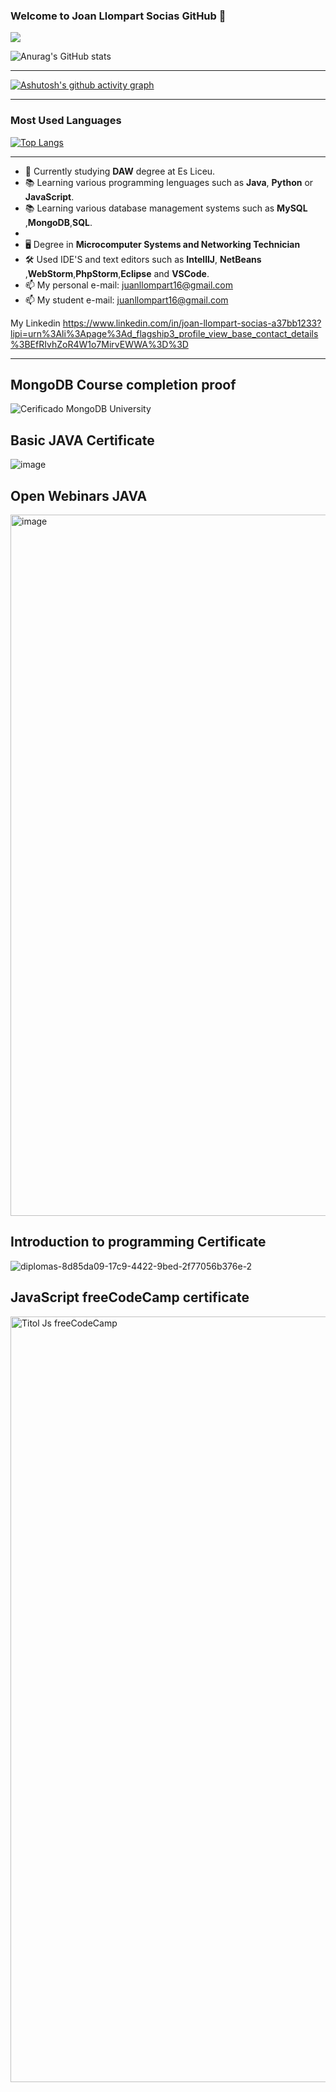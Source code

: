 ### Welcome to Joan Llompart Socias GitHub 👋

![](https://komarev.com/ghpvc/?username=JoanLlompart&color=blueviolet)



![Anurag's GitHub stats](https://github-readme-stats.vercel.app/api?username=JoanLlompart&show_icons=true&theme=radical)



------


[![Ashutosh's github activity graph](https://github-readme-activity-graph.vercel.app/graph?username=JoanLlompart&theme=dracula)](https://github.com/ashutosh00710/github-readme-activity-graph)

-----


### Most Used Languages
[![Top Langs](https://github-readme-stats.vercel.app/api/top-langs/?username=JoanLlompart&layout=pie)](https://github.com/anuraghazra/github-readme-stats)

-------


<!--
**JoanLlompart/JoanLlompart** is a ✨ _special_ ✨ repository because its `README.md` (this file) appears on your GitHub profile.

Here are some ideas to get you started:

- 🔭 I’m currently working on ...
- 🌱 I’m currently learning ...
- 👯 I’m looking to collaborate on ...
- 🤔 I’m looking for help with ...
- 💬 Ask me about ...
- 📫 How to reach me: ...
- 😄 Pronouns: ...
- ⚡ Fun fact: ...
-->


- 🌱 Currently studying **DAW** degree at Es Liceu.
- 📚 Learning various programming lenguages such as **Java**, **Python** or **JavaScript**.
- 📚 Learning various database management systems such as **MySQL** ,**MongoDB**,**SQL**.
-  
- 🖥️ Degree in **Microcomputer Systems and Networking Technician**
- 🛠️ Used IDE'S and text editors such as **IntellIJ**, **NetBeans** ,**WebStorm**,**PhpStorm**,**Eclipse** and **VSCode**.
- 📫 My personal e-mail: juanllompart16@gmail.com 
- 📫 My student e-mail: juanllompart16@gmail.com 

My Linkedin
https://www.linkedin.com/in/joan-llompart-socias-a37bb1233?lipi=urn%3Ali%3Apage%3Ad_flagship3_profile_view_base_contact_details%3BEfRIvhZoR4W1o7MirvEWWA%3D%3D

--------

## MongoDB Course completion proof
     
     
   ![Cerificado MongoDB University](https://user-images.githubusercontent.com/91556752/158361837-b0405c52-45dc-4bcf-adb2-1b63d7c07e43.jpeg)
   

## Basic JAVA Certificate


  ![image](https://user-images.githubusercontent.com/91556752/216028833-228337ee-2ca5-4c9c-9bc2-8c0e17e83947.png)

## Open Webinars JAVA

<img width="1122" alt="image" src="https://github.com/JoanLlompart/JoanLlompart/assets/91556752/3ec78b55-7bda-457b-ac98-f0d32bca9402">


## Introduction to programming Certificate
  
![diplomas-8d85da09-17c9-4422-9bed-2f77056b376e-2](https://github.com/JoanLlompart/JoanLlompart/assets/91556752/0d759899-f28a-47b6-a179-93f07fb49ca1)

   
## JavaScript freeCodeCamp certificate 

<img width="1225" alt="Titol Js freeCodeCamp" src="https://github.com/JoanLlompart/JoanLlompart/assets/91556752/5758c3e1-bef6-43a9-81a8-c33a02a94209">


     
     
     
     
     
